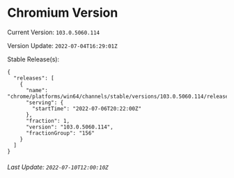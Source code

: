 # Chromium Version

Current Version: `103.0.5060.114`

Version Update: `2022-07-04T16:29:01Z`

Stable Release(s):
```
{
  "releases": [
    {
      "name": "chrome/platforms/win64/channels/stable/versions/103.0.5060.114/releases/1657138920",
      "serving": {
        "startTime": "2022-07-06T20:22:00Z"
      },
      "fraction": 1,
      "version": "103.0.5060.114",
      "fractionGroup": "156"
    }
  ]
}
```

###### Last Update: `2022-07-10T12:00:10Z`
